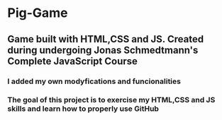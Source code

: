 # Pig-Game

## Game built with HTML,CSS and JS. Created during undergoing Jonas Schmedtmann's Complete JavaScript Course 

### I added my own modyfications and funcionalities 

### The goal of this project is to exercise my HTML,CSS and JS skills and learn how to properly use GitHub
